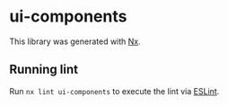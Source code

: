# ui-components

This library was generated with [Nx](https://nx.dev).

## Running lint

Run `nx lint ui-components` to execute the lint via [ESLint](https://eslint.org/).
